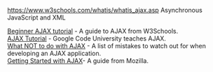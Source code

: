 https://www.w3schools.com/whatis/whatis_ajax.asp
Asynchronous JavaScript and XML

[Beginner AJAX tutorial](http://www.w3schools.com/ajax/ajax_intro.asp) - A guide to AJAX from W3Schools.  
[AJAX Tutorial](http://code.google.com/edu/ajax/tutorials/ajax-tutorial.html) - Google Code University teaches AJAX.  
[What NOT to do with AJAX](https://alexbosworth.backpackit.com/pub/67688) - A list of mistakes to watch out for when developing an AJAX application.  
[Getting Started with AJAX](https://developer.mozilla.org/en-US/docs/AJAX/Getting_Started)- A guide from Mozilla.